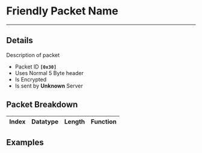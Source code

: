 # Friendly Packet Name #

---


## Details ##

Description of packet
  * Packet ID **`[0x30]`**
  * Uses Normal 5 Byte header
  * Is Encrypted
  * Is sent by **Unknown** Server

## Packet Breakdown ##
| Index | Datatype | Length | Function |
|:------|:---------|:-------|:---------|

## Examples ##